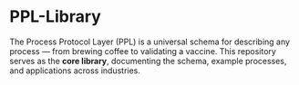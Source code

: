 # PPL-Library
The Process Protocol Layer (PPL) is a universal schema for describing any process — from brewing coffee to validating a vaccine.   This repository serves as the **core library**, documenting the schema, example processes, and applications across industries.
